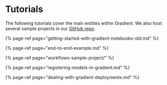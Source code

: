 # Tutorials

The following tutorials cover the main entities within Gradient.  We also host several sample projects in our [GitHub repo](https://github.com/paperspace).

{% page-ref page="getting-started-with-gradient-notebooks-old.md" %}

{% page-ref page="end-to-end-example.md" %}

{% page-ref page="workflows-sample-project/" %}

{% page-ref page="registering-models-in-gradient.md" %}

{% page-ref page="dealing-with-gradient-deployments.md" %}



